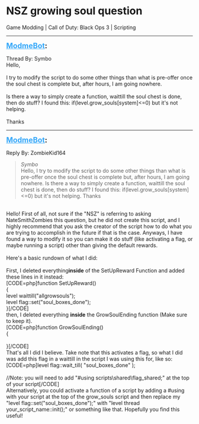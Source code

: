 # NSZ growing soul question
Game Modding | Call of Duty: Black Ops 3 | Scripting

---
<strong style="font-size: 1.4em;"><span style="text-decoration: underline;text-decoration-color: #34a7f9;"><span style="color:#34a7f9;">ModmeBot</span></span>:</strong>

<p>Thread By: Symbo<br />Hello,<br /> <br />I try to modify the script to do some other things than what is pre-offer once the soul chest is complete but, after hours, I am going nowhere.<br /> <br />Is there a way to simply create a function, waittill the soul chest is done, then do stuff? I found this: if(level.grow_souls[system]&lt;=0) but it&#39;s not helping.<br /> <br />Thanks</p>

---
<strong style="font-size: 1.4em;"><span style="text-decoration: underline;text-decoration-color: #34a7f9;"><span style="color:#34a7f9;">ModmeBot</span></span>:</strong>

<p>Reply By: ZombieKid164<br /><blockquote><em>Symbo</em><br />Hello,   I try to modify the script to do some other things than what is pre-offer once the soul chest is complete but, after hours, I am going nowhere.   Is there a way to simply create a function, waittill the soul chest is done, then do stuff? I found this: if(level.grow_souls[system]&lt;=0) but it&#39;s not helping.   Thanks</blockquote><br /> Hello! First of all, not sure if the &quot;NSZ&quot; is referring to asking NateSmithZombies this question, but he did not create this script, and I highly recommend that you ask the creator of the script how to do what you are trying to accomplish in the future if that is the case. Anyways, I have found a way to modify it so you can make it do stuff (like activating a flag, or maybe running a script) other than giving the default rewards. <br /> <br />Here&#39;s a basic rundown of what I did:<br /> <br />First, I deleted everything<strong>inside</strong> of the SetUpReward Function and added these lines in it instead:<br />[CODE=php]function SetUpReward()<br />{<br />	level waittill(&quot;allgrowsouls&quot;);<br />	level flag::set(&quot;soul_boxes_done&quot;);<br />}[/CODE]<br />then, I deleted everything <strong>inside</strong> the GrowSoulEnding function (Make sure to keep it).<br />[CODE=php]function GrowSoulEnding()<br />{<br /><br />}[/CODE]<br />That&#39;s all I did I believe. Take note that this activates a flag, so what I did was add this flag in a waittill in the script I was using this for, like so:<br />[CODE=php]level flag::wait_till( &quot;soul_boxes_done&quot; );<br /><br />//Note: you will need to add &quot;#using scripts\shared\flag_shared;&quot; at the top of your script[/CODE]<br />Alternatively, you could activate a function of a script by adding a #using with your script at the top of the grow_souls script and then replace my &quot;level flag::set(&quot;soul_boxes_done&quot;);&quot; with &quot;level thread your_script_name::init();&quot; or something like that. Hopefully you find this useful!</p>
